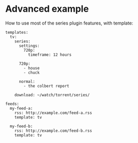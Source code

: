 # Advanced example
How to use most of the series plugin features, with template:

```
templates:
  tv:
    series:
      settings:
        720p:
          timeframe: 12 hours

      720p:
        - house
        - chuck 
 
      normal:
        - the colbert report

    download: ~/watch/torrent/series/

feeds:
  my-feed-a:
    rss: http://example.com/feed-a.rss
    template: tv

  my-feed-b:
    rss: http://example.com/feed-b.rss
    template: tv

```